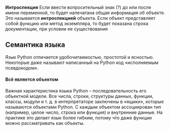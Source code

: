 __Интроспекция__
Если ввести вопросительный знак (?) до или после имени переменной, то будет напечатана общая информация об объекте. Это называется __интроспекцией__ объекта. Если объект представляет собой
функцию или метод экземпляра, то будет показана строка документации, при условии ее существования

## Семантика языка
Язык Python отличается удобочитаемостью, простотой и ясностью. Некоторые даже называют написанный на Python код «исполняемым псевдокодом».

#### Всё является объектом
Важная характеристика языка Python – последовательность его объектной
модели. Все числа, строки, структуры данных, функции, классы, модули и т. д. в интерпретаторе заключены в «ящики», которые называются объектами Python. С каждым объектом ассоциирован тип (например, целое число, строка или  функция) и внутренние данные. На практике это делает язык более гибким, потому что даже функции можно рассматривать как объекты.

